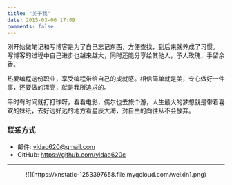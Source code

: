 ```yaml
---
title: "关于我"
date: 2015-03-06 17:09
comments: false
---
```


刚开始做笔记和写博客是为了自己忘记东西，方便查找，到后来就养成了习惯。
写博客的过程中自己进步也越来越大，同时还能分享给其他人，予人玫瑰，手留余香。

热爱编程这份职业，享受编程带给自己的成就感。相信简单就是美，专心做好一件事，还要做的漂亮，就是我所追求的。

平时有时间就打打球呀，看看电影，偶尔也去旅个游，人生最大的梦想就是带着喜欢的妹纸，去好远好远的地方看星辰大海，对自由的向往从不会放弃。


### 联系方式

* 邮件: <yidao620@gmail.com>
* GitHub: <https://github.com/yidao620c>

----------

<center>![](https://xnstatic-1253397658.file.myqcloud.com/weixin1.png)</center>

